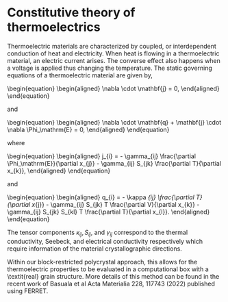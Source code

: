 # Constitutive theory of thermoelectrics

Thermoelectric materials are characterized by coupled, or interdependent conduction of heat and electricity. When heat is flowing in a thermoelectric material, an electric current arises. The converse effect also happens when a voltage is applied thus changing the temperature. The static governing equations of a thermoelectric material are given by, 

\begin{equation}
  \begin{aligned}
    \nabla \cdot \mathbf{j} = 0,
  \end{aligned}
\end{equation}

and 

\begin{equation}
  \begin{aligned}
    \nabla \cdot \mathbf{q} + \mathbf{j} \cdot \nabla \Phi_\mathrm{E} = 0,
  \end{aligned}
\end{equation}

where 

\begin{equation}
  \begin{aligned}
    j_{i} = - \gamma_{ij} \frac{\partial \Phi_\mathrm{E}}{\partial x_{j}} - \gamma_{ij} S_{jk} \frac{\partial T}{\partial x_{k}},
  \end{aligned}
\end{equation}

and 

\begin{equation}
  \begin{aligned}
    q_{i} = - \kappa _{ij} \frac{\partial T}{\partial x_{j}} - \gamma_{ij} S_{jk} T \frac{\partial V}{\partial x_{k}} - \gamma_{ij} S_{jk} S_{kl} T \frac{\partial T}{\partial x_{l}}.
  \end{aligned}
\end{equation}

The tensor components $\kappa_{ij}, S_{ij}$, and $\gamma_{ij}$ correspond to the thermal conductivity, Seebeck, and electrical conductivity respectively which require information of the material crystallographic directions. 

Within our block-restricted polycrystal approach, this allows for the thermoelectric properties to be evaluated in a computational box with a \textit{real} grain structure. More details of this method can be found in the recent work of Basuala et al Acta Materialia 228, 117743 (2022) published using FERRET. 
